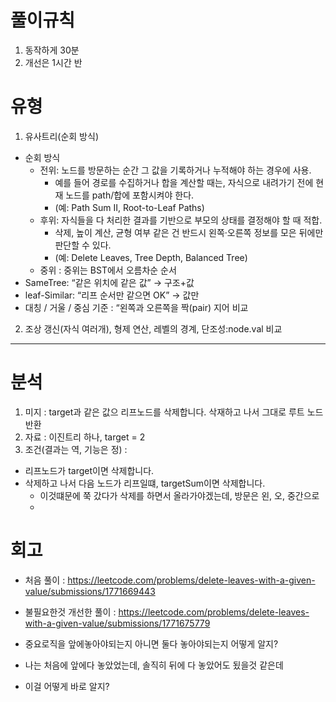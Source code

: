 # 풀이규칙
1. 동작하게 30분
2. 개선은 1시간 반

# 유형
1. 유사트리(순회 방식)
- 순회 방식
  - 전위: 노드를 방문하는 순간 그 값을 기록하거나 누적해야 하는 경우에 사용. 
    - 예를 들어 경로를 수집하거나 합을 계산할 때는, 자식으로 내려가기 전에 현재 노드를 path/합에 포함시켜야 한다. 
    - (예: Path Sum II, Root-to-Leaf Paths)
  - 후위: 자식들을 다 처리한 결과를 기반으로 부모의 상태를 결정해야 할 때 적합. 
    - 삭제, 높이 계산, 균형 여부 같은 건 반드시 왼쪽·오른쪽 정보를 모은 뒤에만 판단할 수 있다. 
    - (예: Delete Leaves, Tree Depth, Balanced Tree)
  - 중위 : 중위는 BST에서 오름차순 순서
- SameTree: “같은 위치에 같은 값” → 구조+값
- leaf-Similar: “리프 순서만 같으면 OK” → 값만 
- 대칭 / 거울 / 중심 기준 : “왼쪽과 오른쪽을 짝(pair) 지어 비교
2. 조상 갱신(자식 여러개), 형제 연산, 레벨의 경계, 단조성:node.val 비교

---

# 분석

1. 미지 : target과 같은 값으 리프노드를 삭제합니다. 삭재하고 나서 그대로 루트 노드 반환
2. 자료 : 이진트리 하나, target = 2
3. 조건(결과는 역, 기능은 정) :
- 리프노드가 target이면 삭제합니다.
- 삭제하고 나서 다음 노드가 리프일떄, targetSum이면 삭제합니다. 
  - 이것떄문에 쭉 갔다가 삭제를 하면서 올라가야겠는데, 방문은 왼, 오, 중간으로
  - 

# 회고

- 처음 풀이 : https://leetcode.com/problems/delete-leaves-with-a-given-value/submissions/1771669443
- 불필요한것 개선한 풀이 : https://leetcode.com/problems/delete-leaves-with-a-given-value/submissions/1771675779

- 중요로직을 앞에놓아야되는지 아니면 둘다 놓아야되는지 어떻게 알지?
- 나는 처음에 앞에다 놓았었는데, 솔직히 뒤에 다 놓았어도 됬을것 같은데
- 이걸 어떻게 바로 알지? 

```text


```
